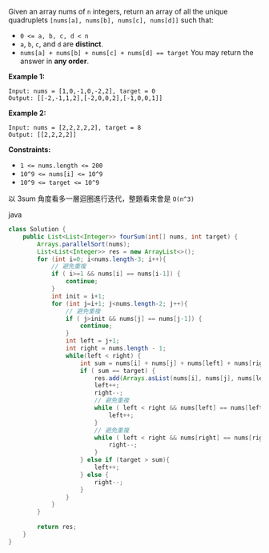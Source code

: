Given an array nums of `n` integers, return an array of all the unique quadruplets `[nums[a], nums[b], nums[c], nums[d]]` such that:

- `0 <= a, b, c, d < n`
- `a`, `b`, `c`, and `d` are **distinct**.
- `nums[a] + nums[b] + nums[c] + nums[d] == target`
You may return the answer in **any order**.

**Example 1:**
```
Input: nums = [1,0,-1,0,-2,2], target = 0
Output: [[-2,-1,1,2],[-2,0,0,2],[-1,0,0,1]]
```
**Example 2:**
```
Input: nums = [2,2,2,2,2], target = 8
Output: [[2,2,2,2]]
```
 

**Constraints:**

- `1 <= nums.length <= 200`
- `10^9 <= nums[i] <= 10^9`
- `10^9 <= target <= 10^9`

以 3sum 角度看多一層迴圈進行迭代，整題看來會是 `O(n^3)`

java

```java
class Solution {
    public List<List<Integer>> fourSum(int[] nums, int target) {
        Arrays.parallelSort(nums);
        List<List<Integer>> res = new ArrayList<>();
        for (int i=0; i<nums.length-3; i++){
            // 避免重複
            if ( i>=1 && nums[i] == nums[i-1]) {
                continue;
            }
            int init = i+1;
            for (int j=i+1; j<nums.length-2; j++){
                // 避免重複
                if ( j>init && nums[j] == nums[j-1]) {
                    continue;
                }    
                int left = j+1;
                int right = nums.length - 1;
                while(left < right) {
                    int sum = nums[i] + nums[j] + nums[left] + nums[right];
                    if ( sum == target) {
                        res.add(Arrays.asList(nums[i], nums[j], nums[left], nums[right]));
                        left++;
                        right--;
                        // 避免重複
                        while ( left < right && nums[left] == nums[left-1]) {
                            left++;
                        }
                        // 避免重複
                        while ( left < right && nums[right] == nums[right+1]) {
                            right--;
                        }
                    } else if (target > sum){
                        left++;
                    } else {
                        right--;
                    }
                }
            }
        }
        
        return res;
    }
}
```